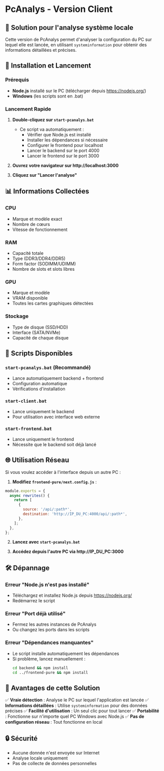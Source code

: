 # PcAnalys - Version Client

## 🎯 Solution pour l'analyse système locale

Cette version de PcAnalys permet d'analyser la configuration du PC sur lequel elle est lancée, en utilisant `systeminformation` pour obtenir des informations détaillées et précises.

## 🚀 Installation et Lancement

### Prérequis
- **Node.js** installé sur le PC (télécharger depuis https://nodejs.org/)
- **Windows** (les scripts sont en .bat)

### Lancement Rapide

1. **Double-cliquez sur `start-pcanalys.bat`**
   - Ce script va automatiquement :
     - Vérifier que Node.js est installé
     - Installer les dépendances si nécessaire
     - Configurer le frontend pour localhost
     - Lancer le backend sur le port 4000
     - Lancer le frontend sur le port 3000

2. **Ouvrez votre navigateur sur http://localhost:3000**

3. **Cliquez sur "Lancer l'analyse"**

## 📊 Informations Collectées

### CPU
- Marque et modèle exact
- Nombre de cœurs
- Vitesse de fonctionnement

### RAM
- Capacité totale
- Type (DDR3/DDR4/DDR5)
- Form factor (SODIMM/UDIMM)
- Nombre de slots et slots libres

### GPU
- Marque et modèle
- VRAM disponible
- Toutes les cartes graphiques détectées

### Stockage
- Type de disque (SSD/HDD)
- Interface (SATA/NVMe)
- Capacité de chaque disque

## 🔧 Scripts Disponibles

### `start-pcanalys.bat` (Recommandé)
- Lance automatiquement backend + frontend
- Configuration automatique
- Vérifications d'installation

### `start-client.bat`
- Lance uniquement le backend
- Pour utilisation avec interface web externe

### `start-frontend.bat`
- Lance uniquement le frontend
- Nécessite que le backend soit déjà lancé

## 🌐 Utilisation Réseau

Si vous voulez accéder à l'interface depuis un autre PC :

1. **Modifiez `frontend-pure/next.config.js`** :
```javascript
module.exports = {
  async rewrites() {
    return [
      {
        source: '/api/:path*',
        destination: 'http://IP_DU_PC:4000/api/:path*',
      },
    ];
  },
};
```

2. **Lancez avec `start-pcanalys.bat`**

3. **Accédez depuis l'autre PC via http://IP_DU_PC:3000**

## 🛠️ Dépannage

### Erreur "Node.js n'est pas installé"
- Téléchargez et installez Node.js depuis https://nodejs.org/
- Redémarrez le script

### Erreur "Port déjà utilisé"
- Fermez les autres instances de PcAnalys
- Ou changez les ports dans les scripts

### Erreur "Dépendances manquantes"
- Le script installe automatiquement les dépendances
- Si problème, lancez manuellement :
  ```bash
  cd backend && npm install
  cd ../frontend-pure && npm install
  ```

## 📝 Avantages de cette Solution

✅ **Vraie détection** : Analyse le PC sur lequel l'application est lancée
✅ **Informations détaillées** : Utilise `systeminformation` pour des données précises
✅ **Facilité d'utilisation** : Un seul clic pour tout lancer
✅ **Portabilité** : Fonctionne sur n'importe quel PC Windows avec Node.js
✅ **Pas de configuration réseau** : Tout fonctionne en local

## 🔒 Sécurité

- Aucune donnée n'est envoyée sur Internet
- Analyse locale uniquement
- Pas de collecte de données personnelles 